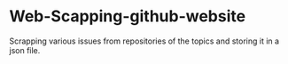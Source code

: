 # Web-Scapping-github-website
Scrapping various issues from repositories of the topics and storing it in a json file.
